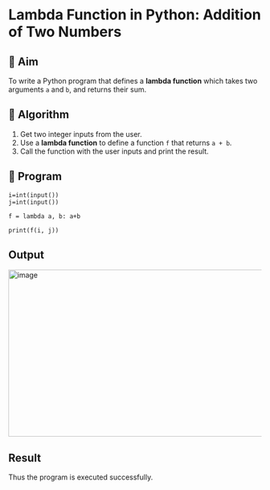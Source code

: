 # Lambda Function in Python: Addition of Two Numbers

## 🎯 Aim
To write a Python program that defines a **lambda function** which takes two arguments `a` and `b`, and returns their sum.

## 🧠 Algorithm
1. Get two integer inputs from the user.
2. Use a **lambda function** to define a function `f` that returns `a + b`.
3. Call the function with the user inputs and print the result.

## 🧾 Program
```
i=int(input())
j=int(input())

f = lambda a, b: a+b

print(f(i, j))
```

## Output
<img width="1337" height="332" alt="image" src="https://github.com/user-attachments/assets/dcd7eaa4-626e-4f07-b02d-953388fe8b92" />

## Result
Thus the program is executed successfully.
